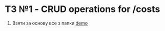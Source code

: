 # ТЗ №1 - CRUD operations for /costs

1. Взяти за основу все з папки [demo](http://www.dropwizard.io/1.0.2/docs/)
